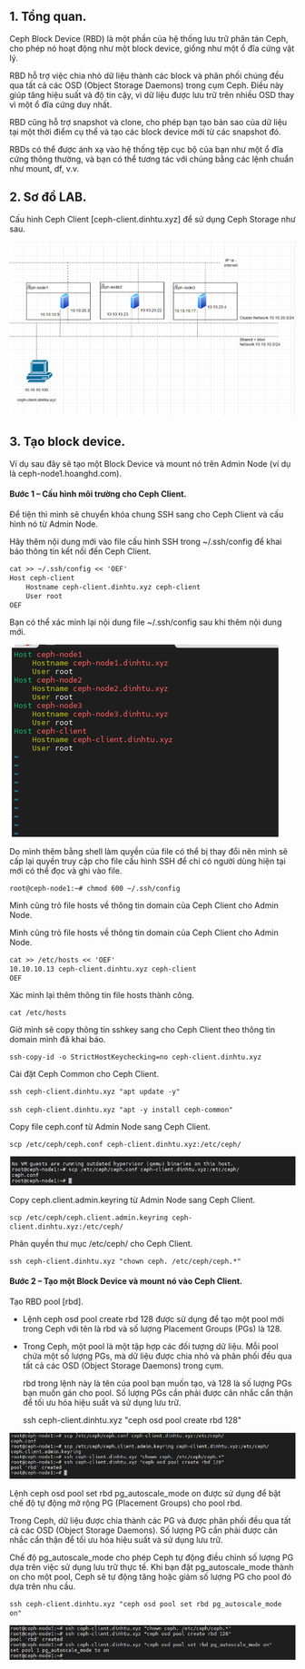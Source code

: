 ## 1. Tổng quan.

Ceph Block Device (RBD) là một phần của hệ thống lưu trữ phân tán Ceph, cho phép nó hoạt động như một block device, giống như một ổ đĩa cứng vật lý.

RBD hỗ trợ việc chia nhỏ dữ liệu thành các block và phân phối chúng đều qua tất cả các OSD (Object Storage Daemons) trong cụm Ceph. Điều này giúp tăng hiệu suất và độ tin cậy, vì dữ liệu được lưu trữ trên nhiều OSD thay vì một ổ đĩa cứng duy nhất.

RBD cũng hỗ trợ snapshot và clone, cho phép bạn tạo bản sao của dữ liệu tại một thời điểm cụ thể và tạo các block device mới từ các snapshot đó.

RBDs có thể được ánh xạ vào hệ thống tệp cục bộ của bạn như một ổ đĩa cứng thông thường, và bạn có thể tương tác với chúng bằng các lệnh chuẩn như mount, df, v.v.


## 2. Sơ đồ LAB.

Cấu hình Ceph Client [ceph-client.dinhtu.xyz] để sử dụng Ceph Storage như sau.

  <img src="cephimages/Screenshot_22.png">

## 3. Tạo block device.

Ví dụ sau đây sẽ tạo một Block Device và mount nó trên Admin Node (ví dụ là ceph-node1.hoanghd.com).

#### Bước 1 – Cấu hình môi trường cho Ceph Client.

Để tiện thì mình sẽ chuyển khóa chung SSH sang cho Ceph Client và cấu hình nó từ Admin Node.

Hãy thêm nội dung mới vào file cấu hình SSH trong ~/.ssh/config để khai báo thông tin kết nối đến Ceph Client.

    cat >> ~/.ssh/config << 'OEF'
    Host ceph-client
        Hostname ceph-client.dinhtu.xyz ceph-client
        User root
    OEF

Bạn có thể xác minh lại nội dung file ~/.ssh/config sau khi thêm nội dung mới.

  <img src="cephimages/Screenshot_24.png">

Do mình thêm bằng shell làm quyền của file có thể bị thay đổi nên mình sẽ cấp lại quyền truy cập cho file cấu hình SSH để chỉ có người dùng hiện tại mới có thể đọc và ghi vào file.

    root@ceph-node1:~# chmod 600 ~/.ssh/config

Mình cũng trỏ file hosts về thông tin domain của Ceph Client cho Admin Node.

Mình cũng trỏ file hosts về thông tin domain của Ceph Client cho Admin Node.

    cat >> /etc/hosts << 'OEF'
    10.10.10.13 ceph-client.dinhtu.xyz ceph-client
    OEF

Xác minh lại thêm thông tin file hosts thành công.

    cat /etc/hosts

Giờ mình sẽ copy thông tin sshkey sang cho Ceph Client theo thông tin domain mình đã khai báo.

    ssh-copy-id -o StrictHostKeychecking=no ceph-client.dinhtu.xyz

Cài đặt Ceph Common cho Ceph Client.

    ssh ceph-client.dinhtu.xyz "apt update -y"

    ssh ceph-client.dinhtu.xyz "apt -y install ceph-common"

Copy file ceph.conf từ Admin Node sang Ceph Client.

    scp /etc/ceph/ceph.conf ceph-client.dinhtu.xyz:/etc/ceph/

  <img src="cephimages/Screenshot_25.png">

Copy ceph.client.admin.keyring từ Admin Node sang Ceph Client.

    scp /etc/ceph/ceph.client.admin.keyring ceph-client.dinhtu.xyz:/etc/ceph/

Phân quyền thư mục /etc/ceph/ cho Ceph Client.

    ssh ceph-client.dinhtu.xyz "chown ceph. /etc/ceph/ceph.*"

#### Bước 2 – Tạo một Block Device và mount nó vào Ceph Client.

Tạo RBD pool [rbd].

  + Lệnh ceph osd pool create rbd 128 được sử dụng để tạo một pool mới trong Ceph với tên là rbd và số lượng Placement Groups (PGs) là 128.

  + Trong Ceph, một pool là một tập hợp các đối tượng dữ liệu. Mỗi pool chứa một số lượng PGs, mà dữ liệu được chia nhỏ và phân phối đều qua tất cả các OSD (Object Storage Daemons) trong cụm.

    rbd trong lệnh này là tên của pool bạn muốn tạo, và 128 là số lượng PGs bạn muốn gán cho pool. Số lượng PGs cần phải được cân nhắc cẩn thận để tối ưu hóa hiệu suất và sử dụng lưu trữ.

    ssh ceph-client.dinhtu.xyz "ceph osd pool create rbd 128"

  <img src="cephimages/Screenshot_26.png">

Lệnh ceph osd pool set rbd pg_autoscale_mode on được sử dụng để bật chế độ tự động mở rộng PG (Placement Groups) cho pool rbd.

Trong Ceph, dữ liệu được chia thành các PG và được phân phối đều qua tất cả các OSD (Object Storage Daemons). Số lượng PG cần phải được cân nhắc cẩn thận để tối ưu hóa hiệu suất và sử dụng lưu trữ.

Chế độ pg_autoscale_mode cho phép Ceph tự động điều chỉnh số lượng PG dựa trên việc sử dụng lưu trữ thực tế. Khi bạn đặt pg_autoscale_mode thành on cho một pool, Ceph sẽ tự động tăng hoặc giảm số lượng PG cho pool đó dựa trên nhu cầu.

    ssh ceph-client.dinhtu.xyz "ceph osd pool set rbd pg_autoscale_mode on"

  <img src="cephimages/Screenshot_27.png">






